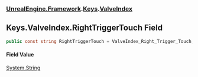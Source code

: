 ### [UnrealEngine.Framework](UnrealEngine_Framework.md 'UnrealEngine.Framework').[Keys](Keys.md 'UnrealEngine.Framework.Keys').[ValveIndex](Keys_ValveIndex.md 'UnrealEngine.Framework.Keys.ValveIndex')
## Keys.ValveIndex.RightTriggerTouch Field
```csharp
public const string RightTriggerTouch = ValveIndex_Right_Trigger_Touch;
```
#### Field Value
[System.String](https://docs.microsoft.com/en-us/dotnet/api/System.String 'System.String')
